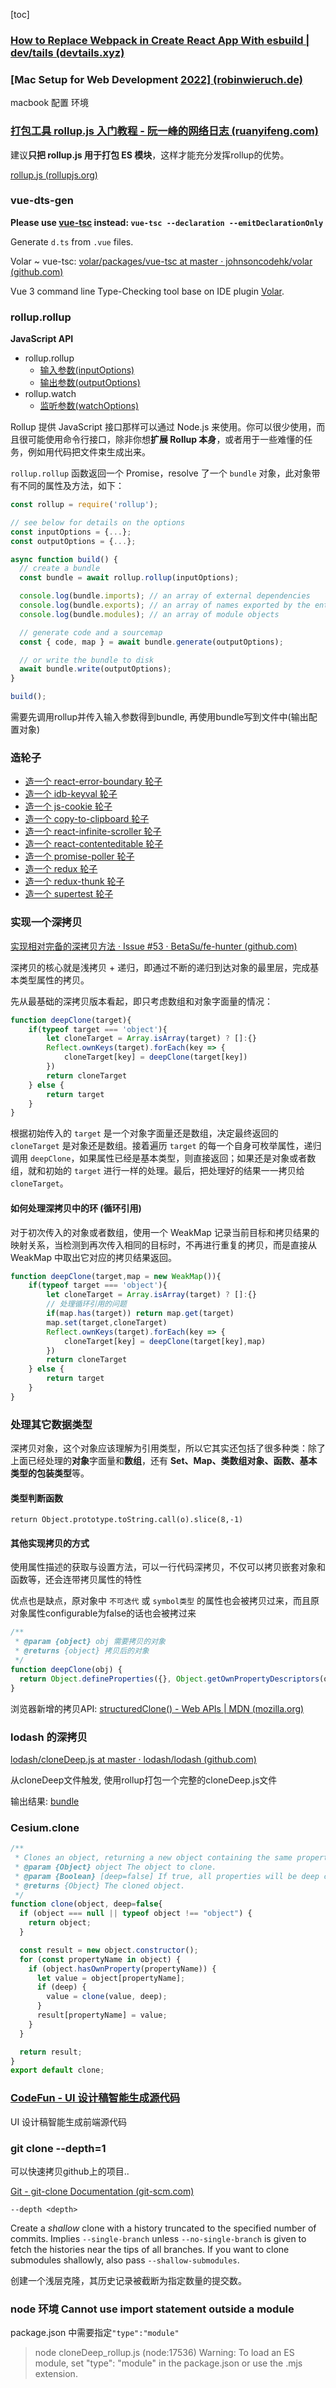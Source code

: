 [toc]

### [How to Replace Webpack in Create React App With esbuild | dev/tails (devtails.xyz)](https://devtails.xyz/how-to-replace-webpack-in-create-react-app-with-esbuild)



### [Mac Setup for Web Development [2022\] (robinwieruch.de)](https://www.robinwieruch.de/mac-setup-web-development/)

macbook 配置 环境



### [打包工具 rollup.js 入门教程 - 阮一峰的网络日志 (ruanyifeng.com)](https://www.ruanyifeng.com/blog/2022/05/rollup.html)

建议**只把 rollup.js 用于打包 ES 模块**，这样才能充分发挥rollup的优势。

[rollup.js (rollupjs.org)](https://rollupjs.org/guide/zh/#rolluprollup)



### vue-dts-gen

**Please use [vue-tsc](https://github.com/johnsoncodehk/volar/tree/master/packages/vue-tsc) instead: `vue-tsc --declaration --emitDeclarationOnly`**

Generate `d.ts` from `.vue` files.



Volar ~ vue-tsc: [volar/packages/vue-tsc at master · johnsoncodehk/volar (github.com)](https://github.com/johnsoncodehk/volar/tree/master/packages/vue-tsc)

Vue 3 command line Type-Checking tool base on IDE plugin [Volar](https://github.com/johnsoncodehk/volar).



### rollup.rollup

**JavaScript API**

- rollup.rollup
  - [输入参数(inputOptions)](https://rollupjs.org/guide/zh/#输入参数inputoptions)
  - [输出参数(outputOptions)](https://rollupjs.org/guide/zh/#输出参数outputoptions)
- rollup.watch
  - [监听参数(watchOptions)](https://rollupjs.org/guide/zh/#监听参数watchoptions)

Rollup 提供 JavaScript 接口那样可以通过 Node.js 来使用。你可以很少使用，而且很可能使用命令行接口，除非你想**扩展 Rollup 本身**，或者用于一些难懂的任务，例如用代码把文件束生成出来。

`rollup.rollup` 函数返回一个 Promise，resolve 了一个 `bundle` 对象，此对象带有不同的属性及方法，如下：

```js
const rollup = require('rollup');

// see below for details on the options
const inputOptions = {...};
const outputOptions = {...};

async function build() {
  // create a bundle
  const bundle = await rollup.rollup(inputOptions);

  console.log(bundle.imports); // an array of external dependencies
  console.log(bundle.exports); // an array of names exported by the entry point
  console.log(bundle.modules); // an array of module objects

  // generate code and a sourcemap
  const { code, map } = await bundle.generate(outputOptions);

  // or write the bundle to disk
  await bundle.write(outputOptions);
}

build();
```

需要先调用rollup并传入输入参数得到bundle, 再使用bundle写到文件中(输出配置对象)



### 造轮子

<ul dir="auto">
<li><a href="https://github.com/Haixiang6123/my-react-error-bounday">造一个 react-error-boundary 轮子</a></li>
<li><a href="https://github.com/Haixiang6123/my-idb-keyval">造一个 idb-keyval 轮子</a></li>
<li><a href="https://github.com/Haixiang6123/my-js-cookie">造一个 js-cookie 轮子</a></li>
<li><a href="https://github.com/Haixiang6123/my-copy-to-clipboard">造一个 copy-to-clipboard 轮子</a></li>
<li><a href="https://github.com/Haixiang6123/my-react-infinite-scroller">造一个 react-infinite-scroller 轮子</a></li>
<li><a href="https://github.com/Haixiang6123/my-react-contenteditable">造一个 react-contenteditable 轮子</a></li>
<li><a href="https://github.com/Haixiang6123/my-promise-poller">造一个 promise-poller 轮子</a></li>
<li><a href="https://github.com/Haixiang6123/my-redux">造一个 redux 轮子</a></li>
<li><a href="https://github.com/Haixiang6123/my-redux-thunk">造一个 redux-thunk 轮子</a></li>
<li><a href="https://github.com/Haixiang6123/my-supertest">造一个 supertest 轮子</a></li>
</ul>



### 实现一个深拷贝

[实现相对完备的深拷贝方法 · Issue #53 · BetaSu/fe-hunter (github.com)](https://github.com/BetaSu/fe-hunter/issues/53#issuecomment-1092382804)

深拷贝的核心就是浅拷贝 + 递归，即通过不断的递归到达对象的最里层，完成基本类型属性的拷贝。

先从最基础的深拷贝版本看起，即只考虑数组和对象字面量的情况：

```js
function deepClone(target){
    if(typeof target === 'object'){
        let cloneTarget = Array.isArray(target) ? []:{}
        Reflect.ownKeys(target).forEach(key => {
            cloneTarget[key] = deepClone(target[key])
        })
        return cloneTarget
    } else {
        return target
    }
}
```

根据初始传入的 `target` 是一个对象字面量还是数组，决定最终返回的 `cloneTarget` 是对象还是数组。接着遍历 `target` 的每一个自身可枚举属性，递归调用 `deepClone`，如果属性已经是基本类型，则直接返回；如果还是对象或者数组，就和初始的 `target` 进行一样的处理。最后，把处理好的结果一一拷贝给 `cloneTarget`。



#### 如何处理深拷贝中的环 (循环引用)

对于初次传入的对象或者数组，使用一个 WeakMap 记录当前目标和拷贝结果的映射关系，当检测到再次传入相同的目标时，不再进行重复的拷贝，而是直接从 WeakMap 中取出它对应的拷贝结果返回。

```js
function deepClone(target,map = new WeakMap()){
    if(typeof target === 'object'){
        let cloneTarget = Array.isArray(target) ? []:{}
        // 处理循环引用的问题
        if(map.has(target)) return map.get(target)
        map.set(target,cloneTarget)
        Reflect.ownKeys(target).forEach(key => {
            cloneTarget[key] = deepClone(target[key],map)
        })
        return cloneTarget
    } else {
        return target
    }
}
```

### 处理其它数据类型

深拷贝对象，这个对象应该理解为引用类型，所以它其实还包括了很多种类：除了上面已经处理的**对象**字面量和**数组**，还有 **Set、Map、类数组对象、函数、基本类型的包装类型**等。

#### 类型判断函数

`return Object.prototype.toString.call(o).slice(8,-1)`



#### 其他实现拷贝的方式

使用属性描述的获取与设置方法，可以一行代码深拷贝，不仅可以拷贝嵌套对象和函数等，还会连带拷贝属性的特性

优点也是缺点，原对象中 `不可迭代` 或 `symbol类型` 的属性也会被拷贝过来，而且原对象属性configurable为false的话也会被拷过来

```js
/**
 * @param {object} obj 需要拷贝的对象
 * @returns {object} 拷贝后的对象
 */
function deepClone(obj) {
  return Object.defineProperties({}, Object.getOwnPropertyDescriptors(obj));
}
```



浏览器新增的拷贝API: [structuredClone() - Web APIs | MDN (mozilla.org)](https://developer.mozilla.org/en-US/docs/Web/API/structuredClone)

### lodash 的深拷贝

[lodash/cloneDeep.js at master · lodash/lodash (github.com)](https://github.com/lodash/lodash/blob/master/cloneDeep.js)

从cloneDeep文件触发, 使用rollup打包一个完整的cloneDeep.js文件

输出结果: [bundle](./cloneDeep.bundle.js)

### Cesium.clone

```js
/**
 * Clones an object, returning a new object containing the same properties.
 * @param {Object} object The object to clone.
 * @param {Boolean} [deep=false] If true, all properties will be deep cloned recursively.
 * @returns {Object} The cloned object.
 */
function clone(object, deep=false{
  if (object === null || typeof object !== "object") {
    return object;
  }

  const result = new object.constructor();
  for (const propertyName in object) {
    if (object.hasOwnProperty(propertyName)) {
      let value = object[propertyName];
      if (deep) {
        value = clone(value, deep);
      }
      result[propertyName] = value;
    }
  }

  return result;
}
export default clone;
```



### [CodeFun - UI 设计稿智能生成源代码](https://code.fun/)

UI 设计稿智能生成前端源代码





### git clone --depth=1 

可以快速拷贝github上的项目..

[Git - git-clone Documentation (git-scm.com)](https://git-scm.com/docs/git-clone)

`--depth <depth>`

Create a *shallow* clone with a history truncated to the specified number of commits. Implies `--single-branch` unless `--no-single-branch` is given to fetch the histories near the tips of all branches. If you want to clone submodules shallowly, also pass `--shallow-submodules`.

创建一个浅层克隆，其历史记录被截断为指定数量的提交数。





### node 环境 Cannot use import statement outside a module

package.json 中需要指定`"type":"module"`

> node cloneDeep_rollup.js
> (node:17536) Warning: To load an ES module, set "type": "module" in the package.json or use the .mjs extension.